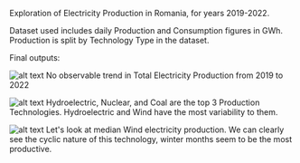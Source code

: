 Exploration of Electricity Production in Romania, for years 2019-2022.

Dataset used includes daily Production and Consumption figures in GWh. Production is split by Technology Type in the dataset.


Final outputs:

![alt text](https://github.com/TimothyAbramov/Electricity-Production-in-Romania/blob/main/outputs/graph1.jpg?raw=true)
No observable trend in Total Electricity Production from 2019 to 2022



![alt text](https://github.com/TimothyAbramov/Electricity-Production-in-Romania/blob/main/outputs/graph2.jpg?raw=true)
Hydroelectric, Nuclear, and Coal are the top 3 Production Technologies. 
Hydroelectric and Wind have the most variability to them.


![alt text](https://github.com/TimothyAbramov/Electricity-Production-in-Romania/blob/main/outputs/graph3.jpg?raw=true)
Let's look at median Wind electricity production. We can clearly see the cyclic nature of this technology, winter months seem to be the most productive. 
